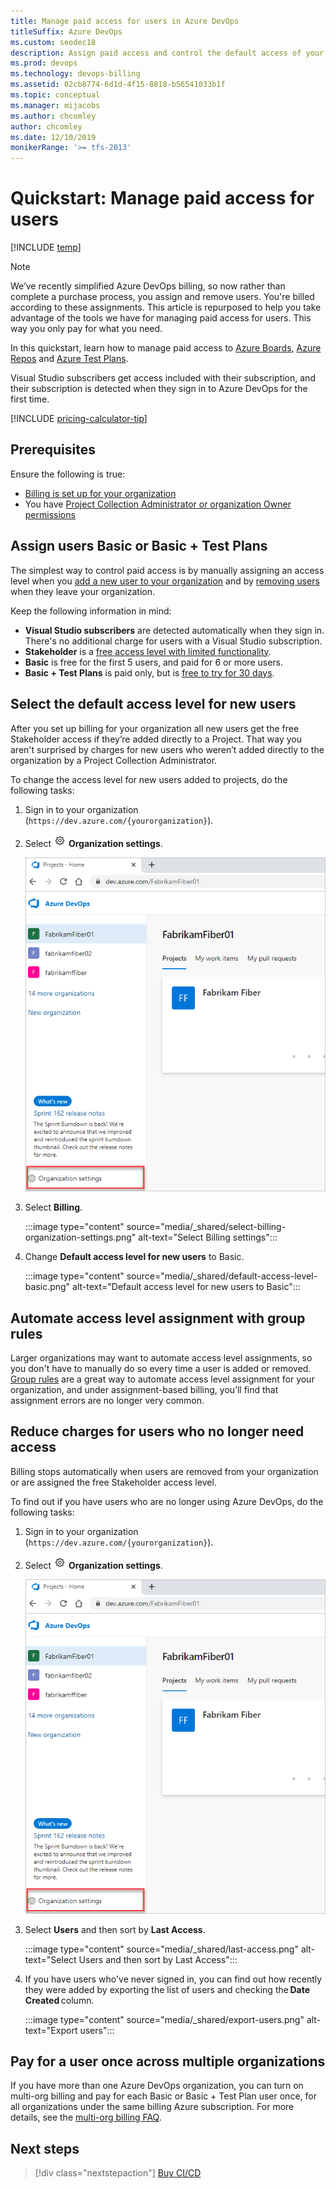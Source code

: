 ```yaml
---
title: Manage paid access for users in Azure DevOps
titleSuffix: Azure DevOps
ms.custom: seodec18
description: Assign paid access and control the default access of your new users in Azure DevOps
ms.prod: devops
ms.technology: devops-billing
ms.assetid: 02cb8774-6d1d-4f15-8818-b56541033b1f
ms.topic: conceptual
ms.manager: mijacobs
ms.author: chcomley
author: chcomley
ms.date: 12/10/2019
monikerRange: '>= tfs-2013'
---
```


# Quickstart: Manage paid access for users

[!INCLUDE [temp](../../_shared/version-vsts-tfs-all-versions.md)]

> [!NOTE]
> We’ve recently simplified Azure DevOps billing, so now rather than complete a purchase process, you assign and remove users. You're billed according to these assignments. This article is repurposed to help you take advantage of the tools we have for managing paid access for users. This way you only pay for what you need.

In this quickstart, learn how to manage paid access to [Azure Boards](https://azure.microsoft.com/services/devops/boards/), [Azure Repos](https://azure.microsoft.com/services/devops/repos/) and [Azure Test Plans](https://azure.microsoft.com/services/devops/test-plans/).

Visual Studio subscribers get access included with their subscription, and their subscription is detected when they sign in to Azure DevOps for the first time.

[!INCLUDE [pricing-calculator-tip](../../_shared/pricing-calculator-tip.md)]

## Prerequisites

Ensure the following is true:

* [Billing is set up for your organization](set-up-billing-for-your-organization-vs.md)
* You have [Project Collection Administrator or organization Owner permissions](../accounts/faq-add-delete-users.md#find-owner)

<a name="buy-access-vs-marketplace"></a>

## Assign users Basic or Basic + Test Plans

The simplest way to control paid access is by manually assigning an access level when you [add a new user to your organization](../accounts/add-organization-users.md) and by [removing users](../accounts/delete-organization-users.md) when they leave your organization. 

Keep the following information in mind:

- **Visual Studio subscribers** are detected automatically when they sign in. There's no additional charge for users with a Visual Studio subscription.
- **Stakeholder** is a [free access level with limited functionality](../security/get-started-stakeholder.md).
- **Basic** is free for the first 5 users, and paid for 6 or more users.
- **Basic + Test Plans** is paid only, but is [free to try for 30 days](try-additional-features-vs.md).

## Select the default access level for new users

After you set up billing for your organization all new users get the free Stakeholder access if they’re added directly to a Project. That way you aren't surprised by charges for new users who weren’t added directly to the organization by a Project Collection Administrator. 

To change the access level for new users added to projects, do the following tasks:

1. Sign in to your organization (```https://dev.azure.com/{yourorganization}```).

2. Select ![gear icon](../../media/icons/gear-icon.png) **Organization settings**.

   ![Open Organization settings](../../_shared/media/settings/open-admin-settings-vert.png)

3. Select **Billing**.

   :::image type="content" source="media/_shared/select-billing-organization-settings.png" alt-text="Select Billing settings":::

4. Change **Default access level for new users** to Basic.

   :::image type="content" source="media/_shared/default-access-level-basic.png" alt-text="Default access level for new users to Basic":::

## Automate access level assignment with group rules

Larger organizations may want to automate access level assignments, so you don't have to manually do so every time a user is added or removed. [Group rules](../accounts/assign-access-levels-and-extensions-by-group-membership.md) are a great way to automate access level assignment for your organization, and under assignment-based billing, you’ll find that assignment errors are no longer very common.

## Reduce charges for users who no longer need access

Billing stops automatically when users are removed from your organization or are assigned the free Stakeholder access level. 
 
To find out if you have users who are no longer using Azure DevOps, do the following tasks:

1. Sign in to your organization (```https://dev.azure.com/{yourorganization}```).

2. Select ![gear icon](../../media/icons/gear-icon.png) **Organization settings**.

   ![Open Organization settings](../../_shared/media/settings/open-admin-settings-vert.png)

3. Select **Users** and then sort by **Last Access**.

   :::image type="content" source="media/_shared/last-access.png" alt-text="Select Users and then sort by Last Access":::
 
4. If you have users who've never signed in, you can find out how recently they were added by exporting the list of users and checking the **Date Created** column. 

   :::image type="content" source="media/_shared/export-users.png" alt-text="Export users":::

## Pay for a user once across multiple organizations

If you have more than one Azure DevOps organization, you can turn on multi-org billing and pay for each Basic or Basic + Test Plan user once, for all organizations under the same billing Azure subscription. For more details, see the [multi-org billing FAQ](billing-faq.md#multi-org-billing).

## Next steps

> [!div class="nextstepaction"]
> [Buy CI/CD](buy-more-build-vs.md#prerequisites)

